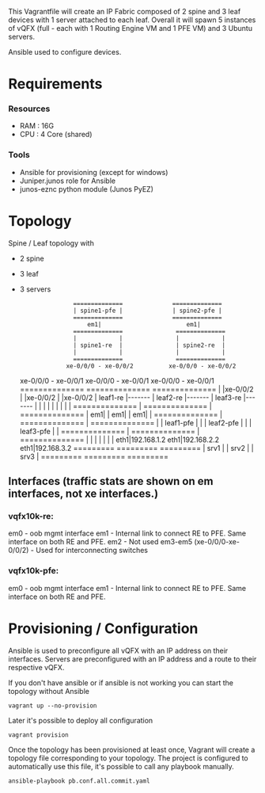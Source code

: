 
This Vagrantfile will create an IP Fabric composed of 2 spine and 3 leaf devices with 1 server attached to each leaf.
Overall it will spawn 5 instances of vQFX (full - each with 1 Routing Engine VM and 1 PFE VM) and 3 Ubuntu servers.

Ansible used to configure devices.

# Requirements
### Resources
 - RAM : 16G
 - CPU : 4 Core (shared)

### Tools
 - Ansible for provisioning (except for windows)
 - Juniper.junos role for Ansible
 - junos-eznc python module (Junos PyEZ)

# Topology

Spine / Leaf topology with
- 2 spine
- 3 leaf
- 3 servers

                     ==============              ==============
                     | spine1-pfe |              | spine2-pfe |
                     ==============              ==============
                         em1|                        em1|
                     ==============               ==============
                     |            |               |            |
                     | spine1-re  |               | spine2-re  |
                     |            |               |            |
                     ==============               ==============
                   xe-0/0/0 - xe-0/0/2          xe-0/0/0 - xe-0/0/2


    xe-0/0/0 - xe-0/0/1          xe-0/0/0 - xe-0/0/1          xe-0/0/0 - xe-0/0/1
      ==============               ==============               ==============
      |            |xe-0/0/2       |            |xe-0/0/2       |            |xe-0/0/2
      | leaf1-re   |-------        |  leaf2-re  |-------        |  leaf3-re  |-------
      |            |      |        |            |      |        |            |      |
      ==============      |        ==============      |        ==============      |
           em1|           |            em1|            |           em1|             |
      ==============      |        ==============      |        ==============      |
      | leaf1-pfe  |      |        | leaf2-pfe  |      |        | leaf3-pfe  |      |
      ==============      |        ==============      |        ==============      |
                          |                            |                            |
                          |                            |                            |
                      eth1|192.168.1.2             eth1|192.168.2.2             eth1|192.168.3.2
                      =========                    =========                    =========
                      | srv1  |                    | srv2  |                    | srv3  |
                      =========                    =========                    =========


## Interfaces (traffic stats are shown on em interfaces, not xe interfaces.)
### vqfx10k-re:
em0 - oob mgmt interface 
em1 - Internal link to connect RE to PFE. Same interface on both RE and PFE.
em2 - Not used
em3-em5 (xe-0/0/0-xe-0/0/2) - Used for interconnecting switches

### vqfx10k-pfe:
em0 - oob mgmt interface 
em1 - Internal link to connect RE to PFE. Same interface on both RE and PFE.

# Provisioning / Configuration

Ansible is used to preconfigure all vQFX with an IP address on their interfaces.
Servers are preconfigured with an IP address and a route to their respective vQFX.

If you don't have ansible or if ansible is not working you can start the topology without Ansible
```
vagrant up --no-provision
```

Later it's possible to deploy all configuration
```
vagrant provision
```

Once the topology has been provisioned at least once, Vagrant will create a topology file corresponding to your topology.
The project is configured to automatically use this file, it's possible to call any playbook manually.  
```
ansible-playbook pb.conf.all.commit.yaml
```
